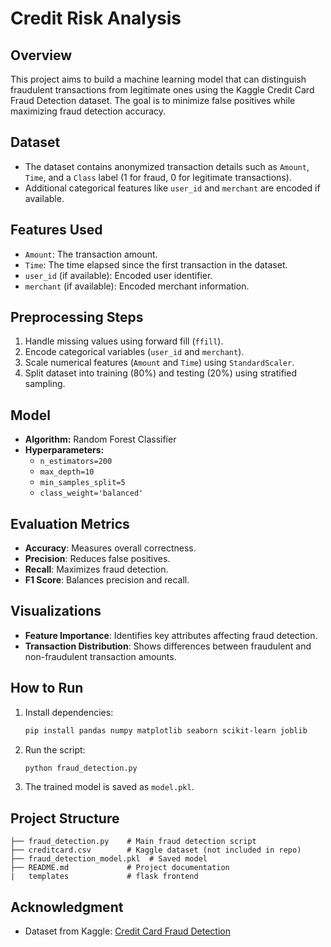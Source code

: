 # Credit Risk Analysis

## Overview
This project aims to build a machine learning model that can distinguish fraudulent transactions from legitimate ones using the Kaggle Credit Card Fraud Detection dataset. The goal is to minimize false positives while maximizing fraud detection accuracy.

## Dataset
- The dataset contains anonymized transaction details such as `Amount`, `Time`, and a `Class` label (1 for fraud, 0 for legitimate transactions).
- Additional categorical features like `user_id` and `merchant` are encoded if available.

## Features Used
- `Amount`: The transaction amount.
- `Time`: The time elapsed since the first transaction in the dataset.
- `user_id` (if available): Encoded user identifier.
- `merchant` (if available): Encoded merchant information.

## Preprocessing Steps
1. Handle missing values using forward fill (`ffill`).
2. Encode categorical variables (`user_id` and `merchant`).
3. Scale numerical features (`Amount` and `Time`) using `StandardScaler`.
4. Split dataset into training (80%) and testing (20%) using stratified sampling.

## Model
- **Algorithm:** Random Forest Classifier
- **Hyperparameters:**
  - `n_estimators=200`
  - `max_depth=10`
  - `min_samples_split=5`
  - `class_weight='balanced'`

## Evaluation Metrics
- **Accuracy**: Measures overall correctness.
- **Precision**: Reduces false positives.
- **Recall**: Maximizes fraud detection.
- **F1 Score**: Balances precision and recall.

## Visualizations
- **Feature Importance**: Identifies key attributes affecting fraud detection.
- **Transaction Distribution**: Shows differences between fraudulent and non-fraudulent transaction amounts.

## How to Run
1. Install dependencies:  
   ```bash
   pip install pandas numpy matplotlib seaborn scikit-learn joblib
   ```
2. Run the script:  
   ```bash
   python fraud_detection.py
   ```
3. The trained model is saved as `model.pkl`.

## Project Structure
```
├── fraud_detection.py    # Main fraud detection script
├── creditcard.csv        # Kaggle dataset (not included in repo)
├── fraud_detection_model.pkl  # Saved model
├── README.md             # Project documentation
|   templates             # flask frontend

```

## Acknowledgment
- Dataset from Kaggle: [Credit Card Fraud Detection](https://www.kaggle.com/mlg-ulb/creditcardfraud)

